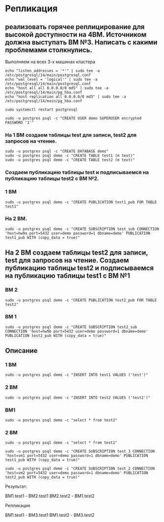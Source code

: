 # Репликация 

## реализовать горячее реплицирование для высокой доступности на 4ВМ. Источником должна выступать ВМ №3. Написать с какими проблемами столкнулись.

Выполняем на всех 3-х машинах кластера

```
echo "listen_addresses = '*'" | sudo tee -a /etc/postgresql/14/main/postgresql.conf
echo "wal_level = 'logical'" | sudo tee -a /etc/postgresql/14/main/postgresql.conf
echo "host all all 0.0.0.0/0 md5" | sudo tee -a /etc/postgresql/14/main/pg_hba.conf
echo "host replication all 0.0.0.0/0 md5" | sudo tee -a /etc/postgresql/14/main/pg_hba.conf

sudo systemctl restart postgresql

sudo -u postgres psql -c "CREATE USER demo SUPERUSER encrypted PASSWORD '1'"
```

### На 1 ВМ создаем таблицы test для записи, test2 для запросов на чтение.

```
sudo -u postgres psql -c "CREATE DATABASE demo"
sudo -u postgres psql demo -c "CREATE TABLE test1 (m text)"
sudo -u postgres psql demo -c "CREATE TABLE test2 (m text)"
```

### Создаем публикацию таблицы test и подписываемся на публикацию таблицы test2 с ВМ №2.

### 1 ВМ

```
sudo -u postgres psql demo -c "CREATE PUBLICATION test1_pub FOR TABLE test1"
```

### На 2 ВМ.

```
sudo -u postgres psql demo -c "CREATE SUBSCRIPTION test_sub CONNECTION 'host=hw9a port=5432 user=demo password=1 dbname=demo' PUBLICATION test1_pub WITH (copy_data = true)"
```

## На 2 ВМ создаем таблицы test2 для записи, test для запросов на чтение. Создаем публикацию таблицы test2 и подписываемся на публикацию таблицы test1 с ВМ №1

###  ВМ 2

```
sudo -u postgres psql demo -c "CREATE PUBLICATION test2_pub FOR TABLE test2"
```

### ВМ 1

```
sudo -u postgres psql demo -c "CREATE SUBSCRIPTION test2_sub CONNECTION 'host=hw9b port=5432 user=demo password=1 dbname=demo' PUBLICATION test2_pub WITH (copy_data = true)"
```

## Описание 

### 1 ВМ

```
sudo -u postgres psql demo -c "INSERT INTO test1 VALUES ('test')"
```

### 2 ВМ

```
sudo -u postgres psql demo -c "INSERT INTO test2 VALUES ('test2')"
```

### ВМ1

```
sudo -u postgres psql demo -c "select * from test2"
```

### 2 ВМ

```
sudo -u postgres psql demo -c "select * from test1"
```


```
sudo -u postgres psql demo -c "CREATE SUBSCRIPTION test_3 CONNECTION 'host=vm1 port=5432 user=demo password=1 dbname=demo' PUBLICATION test1_pub WITH (copy_data = true)"

sudo -u postgres psql demo -c "CREATE SUBSCRIPTION test_2 CONNECTION 'host=vm2 port=5432 user=demo password=1 dbname=demo' PUBLICATION test2_pub WITH (copy_data = true)"
```

Результат: 

ВМ1.test1 - ВМ2.test1
ВМ2.test2 - ВМ1.test2

Репликация

ВМ1.test1 - ВМ3.test1 
ВМ1.test2 - ВМ3.test2





